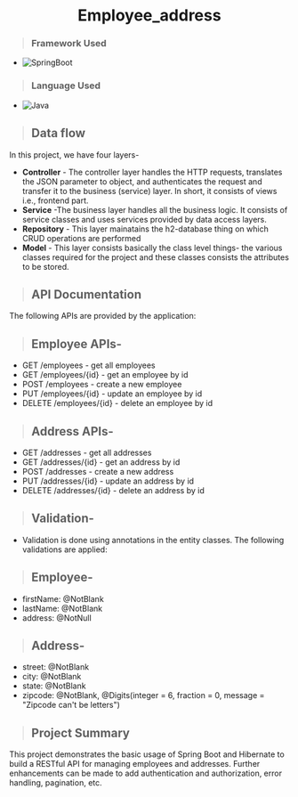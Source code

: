 
<h1 align="center"> Employee_address </h1>

>### Framework Used 
 * ![SpringBoot](https://img.shields.io/badge/SpringBoot-White?style=flat&logoColor=Blue)

>### Language Used
* ![Java](https://img.shields.io/badge/Java-White?style=flat&logoColor=Blue)

>## Data flow
In this project, we have four layers-
* **Controller** - The controller layer handles the HTTP requests, translates the JSON parameter to object, and authenticates the request and transfer it to the business (service) layer. In short, it consists of views i.e., frontend part.
* **Service** -The business layer handles all the business logic. It consists of service classes and uses services provided by data access layers.
* **Repository** - This layer mainatains the h2-database thing on which CRUD operations are performed
* **Model** - This layer consists basically the class level things- the various classes required for the project and these classes consists the attributes to be stored.

>## API Documentation
The following APIs are provided by the application:

>## Employee APIs-
* GET /employees - get all employees
* GET /employees/{id} - get an employee by id
* POST /employees - create a new employee
* PUT /employees/{id} - update an employee by id
* DELETE /employees/{id} - delete an employee by id

>## Address APIs-
* GET /addresses - get all addresses
* GET /addresses/{id} - get an address by id
* POST /addresses - create a new address
* PUT /addresses/{id} - update an address by id
* DELETE /addresses/{id} - delete an address by id


>## Validation-
* Validation is done using annotations in the entity classes. The following validations are applied:

>## Employee-
* firstName: @NotBlank
* lastName: @NotBlank
* address: @NotNull

>## Address-
* street: @NotBlank
* city: @NotBlank
* state: @NotBlank
* zipcode: @NotBlank, @Digits(integer = 6, fraction = 0, message = "Zipcode can't be letters")


>## Project Summary
This project demonstrates the basic usage of Spring Boot and Hibernate to build a RESTful API for managing employees and addresses. Further enhancements can be made to add authentication and authorization, error handling, pagination, etc.

